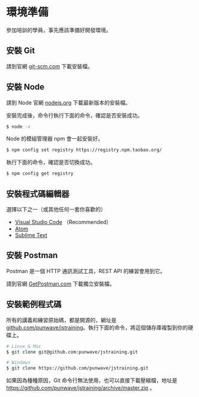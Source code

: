 # 環境準備

參加培訓的學員，事先應該準備好開發環境。

## 安裝 Git

請到官網 [git-scm.com](https://git-scm.com/) 下載安裝檔。

## 安裝 Node

請到 Node 官網 [nodejs.org](https://nodejs.org) 下載最新版本的安裝檔。

安裝完成後，命令行執行下面的命令，確認是否安裝成功。

```bash
$ node -v
```

Node 的模組管理器 npm 會一起安裝好。

```bash
$ npm config set registry https://registry.npm.taobao.org/
```

執行下面的命令，確認是否切換成功。

```bash
$ npm config get registry
```

## 安裝程式碼編輯器

選擇以下之一（或其他任何一套你喜歡的）

- [Visual Studio Code](https://code.visualstudio.com/) （Recommended）
- [Atom](https://atom.io/)
- [Sublime Text](https://www.sublimetext.com/)

## 安裝 Postman

Postman 是一個 HTTP 通訊測試工具，REST API 的練習會用到它。

請到官網 [GetPostman.com](https://www.getpostman.com/) 下載獨立安裝檔。

## 安裝範例程式碼

所有的講義和練習原始碼，都是開源的，網址是 [github.com/punwave/jstraining](https://github.com/punwave/jstraining)。執行下面的命令，將這個儲存庫複製到你的硬碟上。

```bash
# Linux & Mac
$ git clone git@github.com:punwave/jstraining.git

# Windows
$ git clone https://github.com/punwave/jstraining.git
```

如果因為種種原因，Git 命令行無法使用，也可以直接下載壓縮檔，地址是 https://github.com/punwave/jstraining/archive/master.zip 。